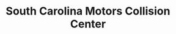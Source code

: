 ---
title: "South Carolina Motors Collision Center"
url: /spartanburg/south-carolina-motors-collision-center/
shop: car repair
---